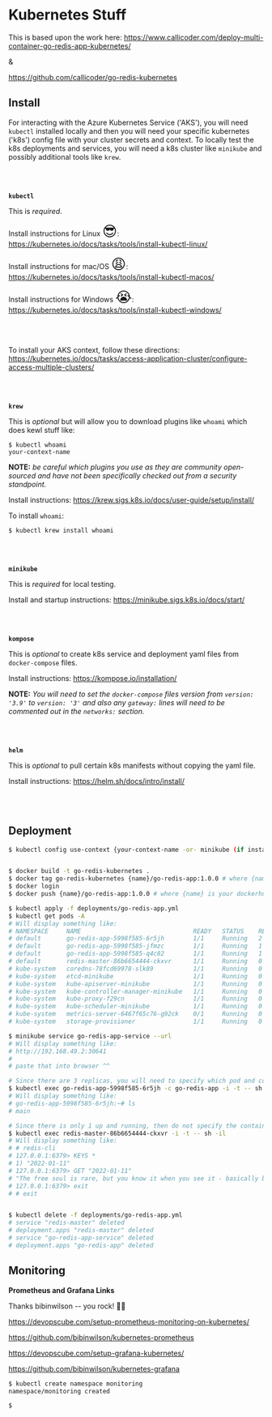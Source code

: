 # Kubernetes Stuff

This is based upon the work here: https://www.callicoder.com/deploy-multi-container-go-redis-app-kubernetes/

&

https://github.com/callicoder/go-redis-kubernetes

## Install

For interacting with the Azure Kubernetes Service ('AKS'), you will need `kubectl` installed locally and then you will need your specific kubernetes ('k8s') config file with your cluster secrets and context. To locally test the k8s deployments and services, you will need a k8s cluster like `minikube` and possibly additional tools like `krew`.

<br></br>

**`kubectl`**

This is *required*.

Install instructions for Linux <span style="font-size:2em;">:sunglasses:</span>: https://kubernetes.io/docs/tasks/tools/install-kubectl-linux/

Install instructions for mac/OS <span style="font-size:2em;">:weary:</span>: https://kubernetes.io/docs/tasks/tools/install-kubectl-macos/

Install instructions for Windows <span style="font-size:2em;">:sob:</span>: https://kubernetes.io/docs/tasks/tools/install-kubectl-windows/

<br></br>

To install your AKS context, follow these directions: https://kubernetes.io/docs/tasks/access-application-cluster/configure-access-multiple-clusters/ 

<br></br>

**`krew`**

This is *optional* but will allow you to download plugins like `whoami` which does kewl stuff like:

```
$ kubectl whoami
your-context-name
```

**NOTE:** *be careful which plugins you use as they are community open-sourced and have not been specifically checked out from a security standpoint.*

Install instructions: https://krew.sigs.k8s.io/docs/user-guide/setup/install/

To install `whoami`:

```
$ kubectl krew install whoami
```


<br></br>

**`minikube`**

This is *required* for local testing.

Install and startup instructions: https://minikube.sigs.k8s.io/docs/start/ 


<br></br>

**`kompose`**

This is *optional* to create k8s service and deployment yaml files from `docker-compose` files.

Install instructions: https://kompose.io/installation/ 

**NOTE:** *You will need to set the `docker-compose` files version from `version: '3.9'` to `version: '3'` and also any `gateway:` lines will need to be commented out in the `networks:` section.*


<br></br>

**`helm`**

This is *optional* to pull certain k8s manifests without copying the yaml file.

Install instructions: https://helm.sh/docs/intro/install/

<br></br>

## Deployment

```bash
$ kubectl config use-context {your-context-name -or- minikube (if installed)}


$ docker build -t go-redis-kubernetes .
$ docker tag go-redis-kubernetes {name}/go-redis-app:1.0.0 # where {name} is your dockerhub handle if you want to upload the image
$ docker login
$ docker push {name}/go-redis-app:1.0.0 # where {name} is your dockerhub handle if you want to upload the image

$ kubectl apply -f deployments/go-redis-app.yml
$ kubectl get pods -A
# Will display something like:
# NAMESPACE     NAME                               READY   STATUS    RESTARTS      AGE
# default       go-redis-app-5998f585-6r5jh        1/1     Running   2 (16m ago)   16m
# default       go-redis-app-5998f585-jfmzc        1/1     Running   1 (16m ago)   16m
# default       go-redis-app-5998f585-q4c82        1/1     Running   1 (16m ago)   16m
# default       redis-master-86b6654444-ckxvr      1/1     Running   0             16m
# kube-system   coredns-78fcd69978-slk89           1/1     Running   0             22h
# kube-system   etcd-minikube                      1/1     Running   0             22h
# kube-system   kube-apiserver-minikube            1/1     Running   0             22h
# kube-system   kube-controller-manager-minikube   1/1     Running   0             22h
# kube-system   kube-proxy-f29cn                   1/1     Running   0             22h
# kube-system   kube-scheduler-minikube            1/1     Running   0             22h
# kube-system   metrics-server-6467f65c76-g92ck    0/1     Running   0             16h
# kube-system   storage-provisioner                1/1     Running   0             22h

$ minikube service go-redis-app-service --url
# Will display something like:
# http://192.168.49.2:30641
#
# paste that into browser ^^

# Since there are 3 replicas, you will need to specify which pod and container like: 
$ kubectl exec go-redis-app-5998f585-6r5jh -c go-redis-app -i -t -- sh -il
# Will display something like:
# go-redis-app-5998f585-6r5jh:~# ls
# main

# Since there is only 1 up and running, then do not specify the container like:
$ kubectl exec redis-master-86b6654444-ckxvr -i -t -- sh -il
# Will display something like:
# # redis-cli
# 127.0.0.1:6379> KEYS *
# 1) "2022-01-11"
# 127.0.0.1:6379> GET "2022-01-11"
# "The free soul is rare, but you know it when you see it - basically because you feel good, very good, when you are near or with them."
# 127.0.0.1:6379> exit
# # exit


$ kubectl delete -f deployments/go-redis-app.yml
# service "redis-master" deleted
# deployment.apps "redis-master" deleted
# service "go-redis-app-service" deleted
# deployment.apps "go-redis-app" deleted

```

## Monitoring

**Prometheus and Grafana Links**

Thanks bibinwilson -- you rock! :man_singer:

https://devopscube.com/setup-prometheus-monitoring-on-kubernetes/

https://github.com/bibinwilson/kubernetes-prometheus

https://devopscube.com/setup-grafana-kubernetes/

https://github.com/bibinwilson/kubernetes-grafana

```bash
$ kubectl create namespace monitoring
namespace/monitoring created

$ 

```